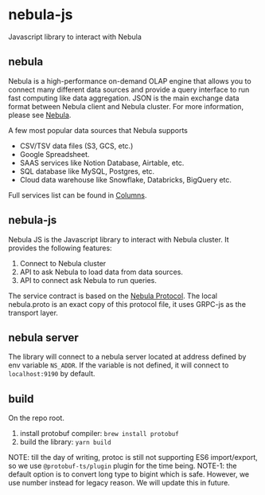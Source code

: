 # nebula-js
Javascript library to interact with Nebula


## nebula
Nebula is a high-performance on-demand OLAP engine that allows you to connect many different data sources and provide a query interface to run fast computing like data aggregation.
JSON is the main exchange data format between Nebula client and Nebula cluster. For more information, please see [Nebula](https://github.com/varchar-io/nebula).

A few most popular data sources that Nebula supports
- CSV/TSV data files (S3, GCS, etc.)
- Google Spreadsheet.
- SAAS services like Notion Database, Airtable, etc.
- SQL database like MySQL, Postgres, etc.
- Cloud data warehouse like Snowflake, Databricks, BigQuery etc.

Full services list can be found in [Columns](https://columns.ai).

## nebula-js
Nebula JS is the Javascript library to interact with Nebula cluster. It provides the following features:
1. Connect to Nebula cluster
2. API to ask Nebula to load data from data sources.
3. API to connect ask Nebula to run queries.

The service contract is based on the [Nebula Protocol](https://github.com/varchar-io/nebula/blob/master/src/service/protos/nebula.proto).
The local nebula.proto is an exact copy of this protocol file, it uses GRPC-js as the transport layer.

## nebula server
The library will connect to a nebula server located at address defined by env variable `NS_ADDR`. 
If the variable is not defined, it will connect to `localhost:9190` by default.

## build
On the repo root.
1. install protobuf compiler: `brew install protobuf`
2. build the library: `yarn build`

NOTE: till the day of writing, protoc is still not supporting ES6 import/export, so we use `@protobuf-ts/plugin` plugin for the time being.
NOTE-1: the default option is to convert long type to bigint which is safe. However, we use number instead for legacy reason. We will update this in future.
   